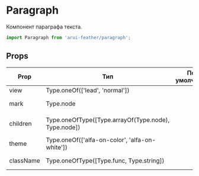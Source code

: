 # Paragraph

Компонент параграфа текста.

```javascript
import Paragraph from 'arui-feather/paragraph';
```




## Props


| Prop  | Тип  | По-умолчанию | Обязательный | Описание |
| ----- | ---- | ------------ | ------------ |----------|
| view | Type.oneOf(['lead', 'normal']) |  |  | Тип параграфа |
| mark | Type.node |  |  | Маркер параграфа |
| children | Type.oneOfType([Type.arrayOf(Type.node), Type.node]) |  |  | Дочерние элементы `Paragraph` |
| theme | Type.oneOf(['alfa-on-color', 'alfa-on-white']) |  |  | Тема компонента |
| className | Type.oneOfType([Type.func, Type.string]) |  |  | Дополнительный класс |











